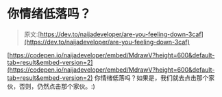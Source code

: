 # 你情绪低落吗？

> 原文:[https://dev.to/naijadeveloper/are-you-feeling-down-3caf](https://dev.to/naijadeveloper/are-you-feeling-down-3caf)

[https://codepen.io/naijadeveloper/embed/MdrawV?height=600&default-tab=result&embed-version=2](https://codepen.io/naijadeveloper/embed/MdrawV?height=600&default-tab=result&embed-version=2) 你情绪低落吗？如果是，我们就去点击那个家伙，否则，仍然点击那个家伙。:)